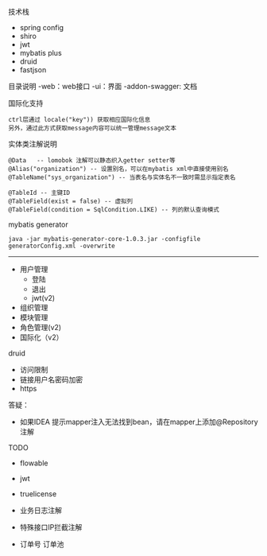 技术栈
- spring config
- shiro
- jwt
- mybatis plus
- druid
- fastjson

目录说明
-web：web接口
-ui：界面
-addon-swagger: 文档


国际化支持
```
ctrl层通过 locale("key")) 获取相应国际化信息
另外，通过此方式获取message内容可以统一管理message文本
```

实体类注解说明
```
@Data   -- lomobok 注解可以静态织入getter setter等
@Alias("organization") -- 设置别名，可以在mybatis xml中直接使用别名
@TableName("sys_organization") -- 当表名与实体名不一致时需显示指定表名

@TableId -- 主键ID
@TableField(exist = false) -- 虚拟列
@TableField(condition = SqlCondition.LIKE) -- 列的默认查询模式
```

mybatis generator    
```
java -jar mybatis-generator-core-1.0.3.jar -configfile generatorConfig.xml -overwrite
```
---
- 用户管理
    - 登陆
    - 退出
    - jwt(v2)
- 组织管理
- 模块管理
- 角色管理(v2)
- 国际化（v2）

druid 
  - 访问限制
  - 链接用户名密码加密
- https

答疑：
- 如果IDEA 提示mapper注入无法找到bean，请在mapper上添加@Repository注解

TODO
- flowable
- jwt
- truelicense
- 业务日志注解
- 特殊接口IP拦截注解

- 订单号 订单池